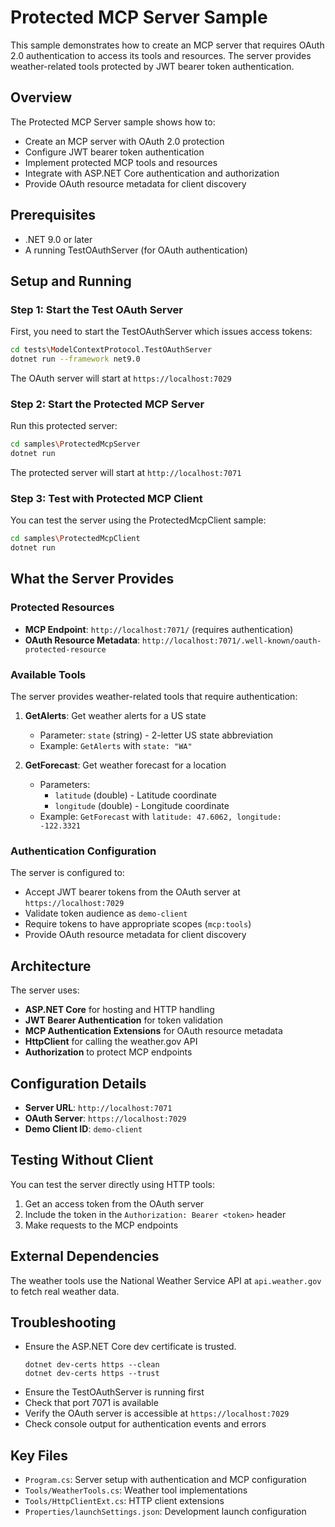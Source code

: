 # Protected MCP Server Sample

This sample demonstrates how to create an MCP server that requires OAuth 2.0 authentication to access its tools and resources. The server provides weather-related tools protected by JWT bearer token authentication.

## Overview

The Protected MCP Server sample shows how to:
- Create an MCP server with OAuth 2.0 protection
- Configure JWT bearer token authentication
- Implement protected MCP tools and resources
- Integrate with ASP.NET Core authentication and authorization
- Provide OAuth resource metadata for client discovery

## Prerequisites

- .NET 9.0 or later
- A running TestOAuthServer (for OAuth authentication)

## Setup and Running

### Step 1: Start the Test OAuth Server

First, you need to start the TestOAuthServer which issues access tokens:

```bash
cd tests\ModelContextProtocol.TestOAuthServer
dotnet run --framework net9.0
```

The OAuth server will start at `https://localhost:7029`

### Step 2: Start the Protected MCP Server

Run this protected server:

```bash
cd samples\ProtectedMcpServer
dotnet run
```

The protected server will start at `http://localhost:7071`

### Step 3: Test with Protected MCP Client

You can test the server using the ProtectedMcpClient sample:

```bash
cd samples\ProtectedMcpClient
dotnet run
```

## What the Server Provides

### Protected Resources

- **MCP Endpoint**: `http://localhost:7071/` (requires authentication)
- **OAuth Resource Metadata**: `http://localhost:7071/.well-known/oauth-protected-resource`

### Available Tools

The server provides weather-related tools that require authentication:

1. **GetAlerts**: Get weather alerts for a US state
   - Parameter: `state` (string) - 2-letter US state abbreviation
   - Example: `GetAlerts` with `state: "WA"`

2. **GetForecast**: Get weather forecast for a location
   - Parameters: 
     - `latitude` (double) - Latitude coordinate
     - `longitude` (double) - Longitude coordinate
   - Example: `GetForecast` with `latitude: 47.6062, longitude: -122.3321`

### Authentication Configuration

The server is configured to:
- Accept JWT bearer tokens from the OAuth server at `https://localhost:7029`
- Validate token audience as `demo-client`
- Require tokens to have appropriate scopes (`mcp:tools`)
- Provide OAuth resource metadata for client discovery

## Architecture

The server uses:
- **ASP.NET Core** for hosting and HTTP handling
- **JWT Bearer Authentication** for token validation
- **MCP Authentication Extensions** for OAuth resource metadata
- **HttpClient** for calling the weather.gov API
- **Authorization** to protect MCP endpoints

## Configuration Details

- **Server URL**: `http://localhost:7071`
- **OAuth Server**: `https://localhost:7029`
- **Demo Client ID**: `demo-client`

## Testing Without Client

You can test the server directly using HTTP tools:

1. Get an access token from the OAuth server
2. Include the token in the `Authorization: Bearer <token>` header
3. Make requests to the MCP endpoints

## External Dependencies

The weather tools use the National Weather Service API at `api.weather.gov` to fetch real weather data.

## Troubleshooting

- Ensure the ASP.NET Core dev certificate is trusted.
  ```
  dotnet dev-certs https --clean
  dotnet dev-certs https --trust
  ```
- Ensure the TestOAuthServer is running first
- Check that port 7071 is available
- Verify the OAuth server is accessible at `https://localhost:7029`
- Check console output for authentication events and errors

## Key Files

- `Program.cs`: Server setup with authentication and MCP configuration
- `Tools/WeatherTools.cs`: Weather tool implementations
- `Tools/HttpClientExt.cs`: HTTP client extensions
- `Properties/launchSettings.json`: Development launch configuration